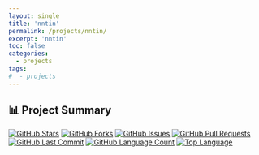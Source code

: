 ```yaml
---
layout: single
title: 'nntin'
permalink: /projects/nntin/
excerpt: 'nntin'
toc: false
categories:
  - projects
tags:
#  - projects
---
```


## 📊 Project Summary

[![GitHub Stars](https://img.shields.io/github/stars/nntin/NNTin?style=flat-square)](https://github.com/nntin/NNTin/stargazers)
[![GitHub Forks](https://img.shields.io/github/forks/nntin/NNTin?style=flat-square)](https://github.com/nntin/NNTin/network)
[![GitHub Issues](https://img.shields.io/github/issues/nntin/NNTin?style=flat-square)](https://github.com/nntin/NNTin/issues)
[![GitHub Pull Requests](https://img.shields.io/github/issues-pr/nntin/NNTin?style=flat-square)](https://github.com/nntin/NNTin/pulls)
[![GitHub Last Commit](https://img.shields.io/github/last-commit/nntin/NNTin?style=flat-square)](https://github.com/nntin/NNTin/commits)
[![GitHub Language Count](https://img.shields.io/github/languages/count/nntin/NNTin?style=flat-square)](https://github.com/nntin/NNTin)
[![Top Language](https://img.shields.io/github/languages/top/nntin/NNTin?style=flat-square)](https://github.com/nntin/NNTin)
